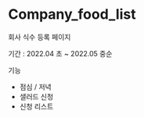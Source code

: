 # Company_food_list
회사 식수 등록 페이지 


기간 : 2022.04 초 ~ 2022.05 중순

기능
 - 점심 / 저녁
 - 샐러드 신청
 - 신청 리스트 


